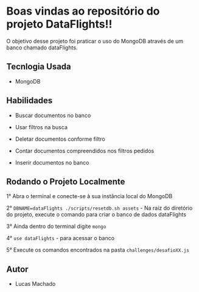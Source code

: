 # Boas vindas ao repositório do projeto DataFlights!!

O objetivo desse projeto foi praticar o uso do MongoDB através de um banco chamado dataFlights.

## Tecnlogia Usada

- MongoDB

## Habilidades

- Buscar documentos no banco

- Usar filtros na busca

- Deletar documentos conforme filtro

- Contar documentos compreendidos nos filtros pedidos

- Inserir documentos no banco

## Rodando o Projeto Localmente

1° Abra o terminal e conecte-se à sua instância local do MongoDB <br />

2° `DBNAME=dataFlights ./scripts/resetdb.sh assets` - Na raiz do diretório do projeto, execute o comando para criar o banco de dados dataFlights<br />

3° Ainda dentro do terminal digite `mongo`<br />

4° `use dataFlights` - para acessar o banco<br />

5° Execute os comandos encontrados na pasta `challenges/desafioXX.js`<br />

## Autor

- Lucas Machado
